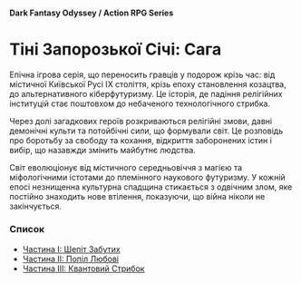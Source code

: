 #### Dark Fantasy Odyssey / Action RPG Series

# Тіні Запорозької Січі: Сага

Епічна ігрова серія, що переносить гравців у подорож крізь час: від містичної Київської Русі IX століття, крізь епоху становлення козацтва, до альтернативного кіберфутуризму. Це історія, де падіння релігійних інституцій стає поштовхом до небаченого технологічного стрибка.

Через долі загадкових героїв розкриваються релігійні змови, давні демонічні культи та потойбічні сили, що формували світ. Це розповідь про боротьбу за свободу та кохання, відкриття заборонених істин і вибір, що назавжди змінить майбутнє людства.

Світ еволюціонує від містичного середньовіччя з магією та міфологічними істотами до племінного наукового футуризму. У кожній епосі незнищенна культурна спадщина стикається з одвічним злом, яке постійно знаходить нове втілення, показуючи, що війна ніколи не закінчується.

### Список

- [Частина I: Шепіт Забутих](/sich-saga-1)
- [Частина II: Попіл Любові](/sich-saga-2)
- [Частина III: Квантовий Стрибок](/sich-saga-3)
